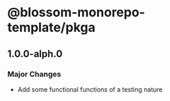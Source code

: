 # @blossom-monorepo-template/pkga

## 1.0.0-alph.0

### Major Changes

- Add some functional functions of a testing nature
